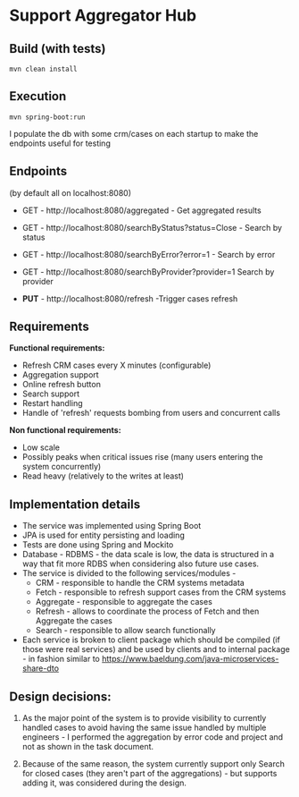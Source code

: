 # Support Aggregator Hub
## **Build (with tests)**
    mvn clean install

## **Execution**
    mvn spring-boot:run  


I populate the db with some crm/cases on each startup to make the endpoints useful for testing

## **Endpoints**
(by default all on localhost:8080)
- GET - http://localhost:8080/aggregated  - Get aggregated results

- GET - http://localhost:8080/searchByStatus?status=Close - Search by status

- GET - http://localhost:8080/searchByError?error=1 - Search by error

- GET - http://localhost:8080/searchByProvider?provider=1 Search by provider

- **PUT** - http://localhost:8080/refresh      -Trigger cases refresh





## **Requirements**

**Functional requirements:**

- Refresh CRM cases every X minutes (configurable)
- Aggregation support
- Online refresh button
- Search support
- Restart handling
- Handle of 'refresh' requests bombing from users and concurrent calls

**Non functional requirements:**

- Low scale
- Possibly peaks when critical issues rise (many users entering the system concurrently)
- Read heavy (relatively to the writes at least)

## **Implementation details**

- The service was implemented using Spring Boot
- JPA is used for entity persisting and loading
- Tests are done using Spring and Mockito
- Database - RDBMS - the data scale is low, the data is structured in a way that fit more RDBS when considering also future use cases.
- The service is divided to the following services/modules -
  - CRM - responsible to handle the CRM systems metadata
  - Fetch - responsible to refresh support cases from the CRM systems
  - Aggregate - responsible to aggregate the cases
  - Refresh - allows to coordinate the process of Fetch and then Aggregate the         cases
  - Search - responsible to allow search functionally
- Each service is broken to client package which should be compiled (if those were real services) and be used by clients and to internal package - in fashion similar to https://www.baeldung.com/java-microservices-share-dto

## **Design decisions:**

1. As the major point of the system is to provide visibility to currently handled cases to avoid having the same issue handled by multiple engineers - I performed the aggregation by error code and project and not as shown in the task document.

2. Because of the same reason, the system currently support only Search for closed cases (they aren't part of the aggregations) - but supports adding it, was considered during the design.
